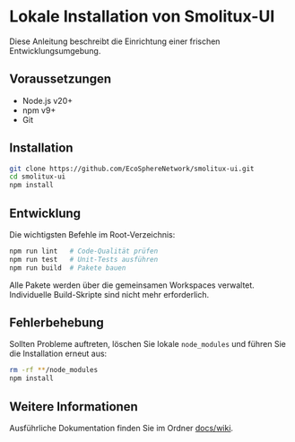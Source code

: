 # Lokale Installation von Smolitux-UI

Diese Anleitung beschreibt die Einrichtung einer frischen Entwicklungsumgebung.

## Voraussetzungen

- Node.js v20+
- npm v9+
- Git

## Installation

```bash
git clone https://github.com/EcoSphereNetwork/smolitux-ui.git
cd smolitux-ui
npm install
```

## Entwicklung

Die wichtigsten Befehle im Root-Verzeichnis:

```bash
npm run lint   # Code-Qualität prüfen
npm run test   # Unit-Tests ausführen
npm run build  # Pakete bauen
```

Alle Pakete werden über die gemeinsamen Workspaces verwaltet. Individuelle Build-Skripte sind nicht mehr erforderlich.

## Fehlerbehebung

Sollten Probleme auftreten, löschen Sie lokale `node_modules` und führen Sie die Installation erneut aus:

```bash
rm -rf **/node_modules
npm install
```

## Weitere Informationen

Ausführliche Dokumentation finden Sie im Ordner [docs/wiki](../).
